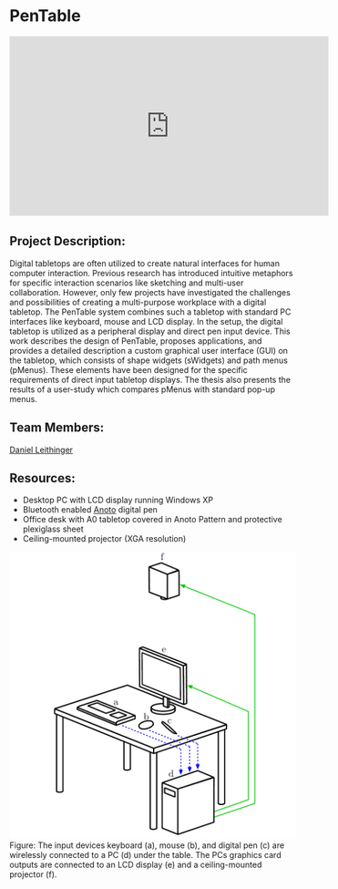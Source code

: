# PenTable

<iframe width="560" height="315" src="https://www.youtube.com/embed/fHNi0WVeAYM" frameborder="0" allow="autoplay; encrypted-media" allowfullscreen></iframe>

## Project Description:

Digital tabletops are often utilized to create natural interfaces for human computer interaction. Previous research has introduced intuitive metaphors for specific interaction scenarios like sketching and multi-user collaboration. However, only few projects have investigated the challenges and possibilities of creating a multi-purpose workplace with a digital tabletop. The PenTable system combines such a tabletop with standard PC interfaces like keyboard, mouse and LCD display. In the setup, the digital tabletop is utilized as a
peripheral display and direct pen input device. This work describes the design of PenTable, proposes applications, and provides a detailed description a custom graphical user interface (GUI) on the tabletop, which consists of shape widgets (sWidgets) and path menus (pMenus). These elements have been designed for the specific requirements of direct input tabletop displays. The thesis also presents the results of a user-study which compares pMenus with standard pop-up menus.

## Team Members:

[Daniel Leithinger](http://www.leithinger.com)

## Resources:

* Desktop PC with LCD display running Windows XP
* Bluetooth enabled [Anoto](http://www.anoto.com) digital pen
* Office desk with A0 tabletop covered in Anoto Pattern and protective plexiglass sheet 
* Ceiling-mounted projector (XGA resolution)

![PenTable Setup](https://raw.githubusercontent.com/danielleithinger/pentable/master/pentable-graphic.jpg)
Figure: The input devices keyboard (a), mouse (b), and digital pen (c) are wirelessly connected to a PC (d) under the table. The PCs graphics card outputs are connected to an LCD display (e) and a ceiling-mounted projector (f).
